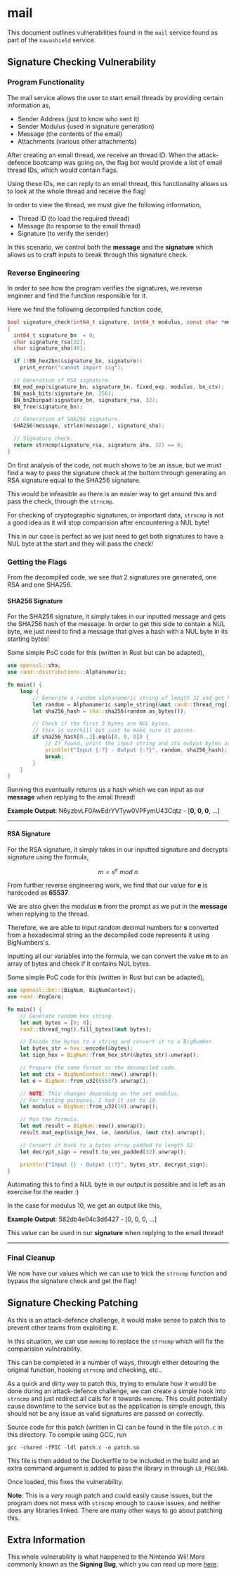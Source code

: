 # mail

This document outlines vulnerabilities found in the ``mail`` service found as part of the ``navashield`` service.

## Signature Checking Vulnerability

### Program Functionality

The mail service allows the user to start email threads by providing certain information as,

* Sender Address (just to know who sent it)
* Sender Modulus (used in signature generation)
* Message (the contents of the email)
* Attachments (various other attachments)

After creating an email thread, we receive an thread ID. When the attack-defence bootcamp was going on, the flag bot would provide a list of email thread IDs, which would contain flags.

Using these IDs, we can reply to an email thread, this functionality allows us to look at the whole thread and receive the flag!

In order to view the thread, we must give the following information,

* Thread ID (to load the required thread)
* Message (to response to the email thread)
* Signature (to verify the sender)

In this scenario, we control both the **message** and the **signature** which allows us to craft inputs to break through this signature check.

### Reverse Engineering

In order to see how the program verifies the signatures, we reverse engineer and find the function responsible for it.

Here we find the following decompiled function code,

```c
bool signature_check(int64_t signature, int64_t modulus, const char *message)
{
  int64_t signature_bn  = 0;
  char signature_rsa[32];
  char signature_sha[40];

  if (!BN_hex2bn(&signature_bn, signature))
    print_error("cannot import sig");

  // Generation of RSA signature.
  BN_mod_exp(signature_bn, signature_bn, fixed_exp, modulus, bn_ctx);
  BN_mask_bits(signature_bn, 256);
  BN_bn2binpad(signature_bn, signature_rsa, 32);
  BN_free(signature_bn);

  // Generation of SHA256 signature.
  SHA256(message, strlen(message), signature_sha);

  // Signature check.
  return strncmp(signature_rsa, signature_sha, 32) == 0;
}
```

On first analysis of the code, not much shows to be an issue, but we must find a way to pass the signature check at the bottom through generating an RSA signature equal to the SHA256 signature.

This would be infeasible as there is an easier way to get around this and pass the check, through the ``strncmp``.

For checking of cryptographic signatures, or important data, ``strncmp`` is not a good idea as it will stop comparision after encountering a NUL byte!

This in our case is perfect as we just need to get both signatures to have a NUL byte at the start and they will pass the check!

### Getting the Flags

From the decompiled code, we see that 2 signatures are generated, one RSA and one SHA256.

#### SHA256 Signature

For the SHA256 signature, it simply takes in our inputted message and gets the SHA256 hash of the message. In order to get this side to contain a NUL byte, we just need to find a message that gives a hash with a NUL byte in its starting bytes!

Some simple PoC code for this (written in Rust but can be adapted),

```rust
use openssl::sha;
use rand::distributions::Alphanumeric;

fn main() {
    loop {
        // Generate a random alphanumeric string of length 32 and get hash.
        let random = Alphanumeric.sample_string(&mut rand::thread_rng(), 32);
        let sha256_hash = sha::sha256(random.as_bytes());

        // Check if the first 3 bytes are NUL bytes, 
        // this is overkill but just to make sure it passes.
        if sha256_hash[0..3].eq(&[0, 0, 0]) {
            // If found, print the input string and its output bytes array.
            println!("Input {:?} - Output {:?}", random, sha256_hash);
            break;
        }
    }
}
```

Running this eventually returns us a hash which we can input as our **message** when replying to the email thread!

**Example Output**: N6yzbvLF0AwEdrYVTyw0VPFymU43Cqtz - [**0, 0, 0**, ...]

---

#### RSA Signature

For the RSA signature, it simply takes in our inputted signature and decrypts signature using the formula,

$$ m = s^e \ mod \ n$$

From further reverse engineering work, we find that our value for **e** is hardcoded as **65537**.

We are also given the modulus **n** from the prompt as we put in the **message** when replying to the thread.

Therefore, we are able to input random decimal numbers for **s** converted from a hexadecimal string as the decompiled code represents it using BigNumbers's.

Inputting all our variables into the formula, we can convert the value **m** to an array of bytes and check if it contains NUL bytes.

Some simple PoC code for this (written in Rust but can be adapted),

```rust
use openssl::bn::{BigNum, BigNumContext};
use rand::RngCore;

fn main() {
    // Generate random hex string.
    let mut bytes = [0; 8];
    rand::thread_rng().fill_bytes(&mut bytes);

    // Encode the bytes to a string and convert it to a BigNumber.
    let bytes_str = hex::encode(&bytes);
    let sign_hex = BigNum::from_hex_str(&bytes_str).unwrap();

    // Prepare the same format as the decompiled code.
    let mut ctx = BigNumContext::new().unwrap();
    let e = BigNum::from_u32(65537).unwrap();

    // NOTE: This changes depending on the set modulus.
    // For testing purposes, I had it set to 10.
    let modulus = BigNum::from_u32(10).unwrap();

    // Run the formula.
    let mut result = BigNum::new().unwrap();
    result.mod_exp(&sign_hex, &e, &modulus, &mut ctx).unwrap();

    // Convert it back to a bytes array padded to length 32.
    let decrypt_sign = result.to_vec_padded(32).unwrap();

    println!("Input {} - Output {:?}", bytes_str, decrypt_sign);
}
```

Automating this to find a NUL byte in our output is possible and is left as an exercise for the reader :)

In the case for modulus 10, we get an output like this,

**Example Output**: 582db4e04c3d6427 - [0, 0, 0, ...]

This value can be used in our **signature** when replying to the email thread!

---

### Final Cleanup

We now have our values which we can use to trick the ``strncmp`` function and bypass the signature check and get the flag!

## Signature Checking Patching

As this is an attack-defence challenge, it would make sense to patch this to prevent other teams from exploiting it.

In this situation, we can use ``memcmp`` to replace the ``strncmp`` which will fix the comparision vulnerability.

This can be completed in a number of ways, through either detouring the original function, hooking ``strncmp`` and checking, etc..

As a quick and dirty way to patch this, trying to emulate how it would be done during an attack-defence challenge, we can create a simple hook into ``strncmp`` and just redirect all calls for it towards ``memcmp``. This could potentially cause downtime to the service but as the application is simple enough, this should not be any issue as valid signatures are passed on correctly.

Source code for this patch (written in C) can be found in the file ``patch.c`` in this directory. To compile using GCC, run

```gcc -shared -fPIC -ldl patch.c -o patch.so```

This file is then added to the Dockerfile to be included in the build and an extra command argument is added to pass the library in through ``LD_PRELOAD``.

Once loaded, this fixes the vulnerability.

**Note**: This is a _very_ rough patch and could easily cause issues, but the program does not mess with ``strncmp`` enough to cause issues, and neither does any libraries linked. There are many other ways to go about patching this.

## Extra Information

This whole vulnerability is what happened to the Nintendo Wii! More commonly known as the **Signing Bug**, which you can read up more [here](http://wiibrew.org/wiki/Signing_bug).